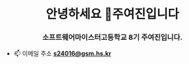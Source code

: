 <h1 align="center">안녕하세요 👋주여진입니다</h1>
<h3 align="center">소프트웨어마이스터고등학교 8기 주여진입니다.</h3>

- 📫 이메일 주소 **s24016@gsm.hs.kr**

<!--
**xy-jxn/xy-jxn** is a ✨ _special_ ✨ repository because its `README.md` (this file) appears on your GitHub profile.

Here are some ideas to get you started:

- 🔭 I’m currently working on ...
- 🌱 I’m currently learning ...
- 👯 I’m looking to collaborate on ...
- 🤔 I’m looking for help with ...
- 💬 Ask me about ...
- 📫 How to reach me: ...
- 😄 Pronouns: ...
- ⚡ Fun fact: ...
-->
